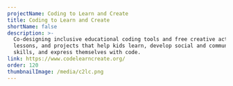 ```yaml
---
projectName: Coding to Learn and Create
title: Coding to Learn and Create
shortName: false
description: >-
  Co-designing inclusive educational coding tools and free creative activities,
  lessons, and projects that help kids learn, develop social and communication
  skills, and express themselves with code.
link: https://www.codelearncreate.org/
order: 120
thumbnailImage: /media/c2lc.png
---
```

